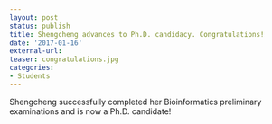 ```yaml
---
layout: post
status: publish
title: Shengcheng advances to Ph.D. candidacy. Congratulations!
date: '2017-01-16'
external-url:
teaser: congratulations.jpg
categories:
- Students
---
```


Shengcheng successfully completed her Bioinformatics preliminary examinations and is now a Ph.D. candidate!
